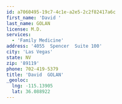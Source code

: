 ```yaml
---
id: a7060495-19c7-4c1e-a2e5-2c2f82417a6c
first_name: 'David '
last_name: GOLAN
license: M.D.
services:
  - 'Family Medicine'
address: '4055  Spencer  Suite 100'
city: 'Las Vegas'
state: NV
zip: '89119'
phone: 702-419-5379
title: 'David  GOLAN'
_geoloc:
  lng: -115.13905
  lat: 36.088922
---
```

